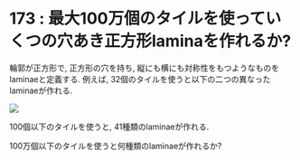 # 173 : 最大100万個のタイルを使っていくつの穴あき正方形laminaを作れるか?

輪郭が正方形で, 正方形の穴を持ち, 縦にも横にも対称性をもつようなものをlaminaeと定義する. 例えば, 32個のタイルを使うと以下の二つの異なったlaminaeが作れる.

![](https://projecteuler.net/project/images/p173\_square\_laminas.gif)

100個以下のタイルを使うと, 41種類のlaminaeが作れる.

100万個以下のタイルを使うと何種類のlaminaeが作れるか?
